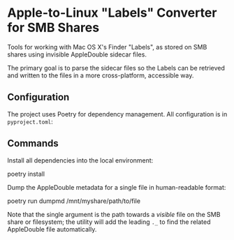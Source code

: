 # Apple-to-Linux "Labels" Converter for SMB Shares

Tools for working with Mac OS X's Finder "Labels", as stored on SMB
shares using invisible AppleDouble sidecar files.

The primary goal is to parse the sidecar files so the Labels can be
retrieved and written to the files in a more cross-platform, accessible way.

## Configuration

The project uses Poetry for dependency management. All configuration is in `pyproject.toml`:

## Commands

Install all dependencies into the local environment:

   poetry install

Dump the AppleDouble metadata for a single file in human-readable format:

   poetry run dumpmd /mnt/myshare/path/to/file

Note that the single argument is the path towards a *visible* file on the SMB share
or filesystem; the utility will add the leading `._` to find the related AppleDouble
file automatically.
